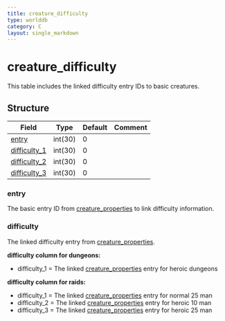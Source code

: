 ```yaml
---
title: creature_difficulty
type: worlddb
category: C
layout: single_markdown
---
```


# creature_difficulty
This table includes the linked difficulty entry IDs to basic creatures.

## Structure

Field                                                                                     | Type    | Default | Comment
----------------------------------------------------------------------------------------- | ------- | ------- | -------
[entry](#entry)                                                                           | int(30) | 0       |        
[difficulty_1](#difficulty)                                                               | int(30) | 0       |        
[difficulty_2](#difficulty)                                                               | int(30) | 0       |        
[difficulty_3](#difficulty)                                                               | int(30) | 0       |        

### entry

The basic entry ID from [creature_properties](/Wiki/database/world/creature_properties/ "Creature properties") to link difficulty information.

### difficulty

The linked difficulty entry from [creature_properties](/Wiki/database/world/creature_properties/ "Creature properties").

**difficulty column for dungeons:**

- difficulty_1 = The linked [creature_properties](/Wiki/database/world/creature_properties/ "Creature properties") entry for heroic dungeons

**difficulty column for raids:**

- difficulty_1 = The linked [creature_properties](/Wiki/database/world/creature_properties/ "Creature properties") entry for normal 25 man
- difficulty_2 = The linked [creature_properties](/Wiki/database/world/creature_properties/ "Creature properties") entry for heroic 10 man
- difficulty_3 = The linked [creature_properties](/Wiki/database/world/creature_properties/ "Creature properties") entry for heroic 25 man
